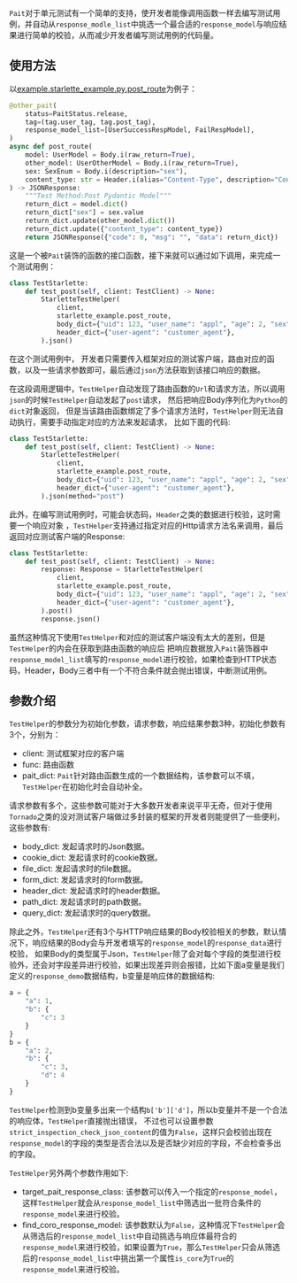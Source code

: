 `Pait`对于单元测试有一个简单的支持，使开发者能像调用函数一样去编写测试用例，并自动从`response_modle_list`中挑选一个最合适的`response_model`与响应结果进行简单的校验，从而减少开发者编写测试用例的代码量。

## 使用方法
以[example.starlette_example.py.post_route](https://github.com/so1n/pait/blob/master/example/param_verify/starlette_example.py#L104)为例子：
```Python
@other_pait(
    status=PaitStatus.release,
    tag=(tag.user_tag, tag.post_tag),
    response_model_list=[UserSuccessRespModel, FailRespModel],
)
async def post_route(
    model: UserModel = Body.i(raw_return=True),
    other_model: UserOtherModel = Body.i(raw_return=True),
    sex: SexEnum = Body.i(description="sex"),
    content_type: str = Header.i(alias="Content-Type", description="Content-Type"),
) -> JSONResponse:
    """Test Method:Post Pydantic Model"""
    return_dict = model.dict()
    return_dict["sex"] = sex.value
    return_dict.update(other_model.dict())
    return_dict.update({"content_type": content_type})
    return JSONResponse({"code": 0, "msg": "", "data": return_dict})
```
这是一个被`Pait`装饰的函数的接口函数，接下来就可以通过如下调用，来完成一个测试用例：
```Python
class TestStarlette:
    def test_post(self, client: TestClient) -> None:
        StarletteTestHelper(
            client,
            starlette_example.post_route,
            body_dict={"uid": 123, "user_name": "appl", "age": 2, "sex": "man"},
            header_dict={"user-agent": "customer_agent"},
        ).json()
```
在这个测试用例中， 开发者只需要传入框架对应的测试客户端，路由对应的函数，以及一些请求参数即可，最后通过`json`方法获取到该接口响应的数据。

在这段调用逻辑中，`TestHelper`自动发现了路由函数的`Url`和请求方法，所以调用`json`的时候`TestHelper`自动发起了`post`请求，
然后把响应Body序列化为`Python`的`dict`对象返回， 但是当该路由函数绑定了多个请求方法时，`TestHelper`则无法自动执行，需要手动指定对应的方法来发起请求，
比如下面的代码:
```Python
class TestStarlette:
    def test_post(self, client: TestClient) -> None:
        StarletteTestHelper(
            client,
            starlette_example.post_route,
            body_dict={"uid": 123, "user_name": "appl", "age": 2, "sex": "man"},
            header_dict={"user-agent": "customer_agent"},
        ).json(method="post")
```

此外，在编写测试用例时，可能会状态码，`Header`之类的数据进行校验，这时需要一个响应对象
，`TestHelper`支持通过指定对应的Http请求方法名来调用，最后返回对应测试客户端的Response:
```Python
class TestStarlette:
    def test_post(self, client: TestClient) -> None:
        response: Response = StarletteTestHelper(
            client,
            starlette_example.post_route,
            body_dict={"uid": 123, "user_name": "appl", "age": 2, "sex": "man"},
            header_dict={"user-agent": "customer_agent"},
        ).post()
        response.json()
```
虽然这种情况下使用`TestHelper`和对应的测试客户端没有太大的差别，但是`TestHelper`的内会在获取到路由函数的响应后
把响应数据放入`Pait`装饰器中`response_model_list`填写的`response_model`进行校验，如果检查到HTTP状态码，Header，Body三者中有一个不符合条件就会抛出错误，中断测试用例。

## 参数介绍
`TestHelper`的参数分为初始化参数，请求参数，响应结果参数3种，初始化参数有3个，分别为：

- client: 测试框架对应的客户端
- func: 路由函数
- pait_dict: `Pait`针对路由函数生成的一个数据结构，该参数可以不填，`TestHelper`在初始化时会自动补全。

请求参数有多个，这些参数可能对于大多数开发者来说平平无奇，但对于使用`Tornado`之类的没对测试客户端做过多封装的框架的开发者则能提供了一些便利，这些参数有:

- body_dict: 发起请求时的Json数据。
- cookie_dict: 发起请求时的cookie数据。
- file_dict: 发起请求时的file数据。
- form_dict: 发起请求时的form数据。
- header_dict: 发起请求时的header数据。
- path_dict: 发起请求时的path数据。
- query_dict: 发起请求时的query数据。

除此之外，`TestHelper`还有3个与HTTP响应结果的Body校验相关的参数，默认情况下，响应结果的Body会与开发者填写的`response_model`的`response_data`进行校验，
如果Body的类型属于Json，`TestHelper`除了会对每个字段的类型进行校验外，还会对字段差异进行校验，如果出现差异则会报错，比如下面a变量是我们定义的`response_demo`数据结构，b变量是响应体的数据结构:
```Python
a = {
    "a": 1,
    "b": {
        "c": 3
    }
}
b = {
    "a": 2,
    "b": {
        "c": 3,
        "d": 4
    }
}
```
`TestHelper`检测到b变量多出来一个结构`b['b']['d']`，所以b变量并不是一个合法的响应体，`TestHelper`直接抛出错误，
不过也可以设置参数`strict_inspection_check_json_content`的值为`False`，这样只会校验出现在`response_model`的字段的类型是否合法以及是否缺少对应的字段，不会检查多出的字段。

`TestHelper`另外两个参数作用如下:

- target_pait_response_class:
    该参数可以传入一个指定的`response_model`，这样`TestHelper`就会从`response_model_list`中筛选出一批符合条件的`response_model`来进行校验。
- find_coro_response_model:
    该参数默认为`False`，这种情况下`TestHelper`会从筛选后的`response_model_list`中自动挑选与响应体最符合的`response_model`来进行校验，如果设置为`True`，那么`TestHelper`只会从筛选后的`response_model_list`中挑出第一个属性`is_core`为`True`的`response_model`来进行校验。
